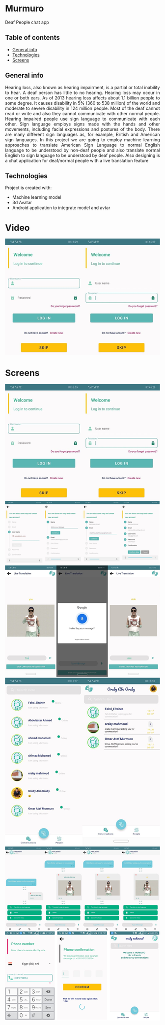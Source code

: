 # Murmuro
Deaf People chat app

## Table of contents
* [General info](#general-info)
* [Technologies](#technologies)
* [Screens](#screens)

## General info
<p style="text-align: justify"> Hearing loss, also known as hearing impairment, is a partial or total inability to hear. A deaf person has little to no hearing. Hearing loss may occur in one or both ears. As of 2013 hearing loss affects about 1.1 billion people to some degree. It causes disability in 5% (360 to 538 million) of the world and moderate to severe disability in 124 million people. Most of the deaf cannot read or write and also they cannot communicate with other normal people. Hearing impaired people use sign language to communicate with each other. Sign language employs signs made with the hands and other movements, including facial expressions and postures of the body. There are many different sign languages as, for example, British and American sign languages. In this project we are going to employ machine learning approaches to translate American Sign Language to normal English language to be understood by non-deaf people and also translate normal English to sign language to be understood by deaf people. Also designing is a chat application for deaf/normal people with a live translation feature </p>

	
## Technologies
Project is created with:
* Machine learning model
* 3d Avatar
* Android application to integrate model and avtar

# Video
[![Watch the video](app5.jpg)](https://drive.google.com/file/d/1fN6hYW20ACz9GcG1p2zPKS18uNWoNBPw/view)


# Screens
![](app5.jpg)
![](app4.png)
![](app3.png)
![](app2.jpg)
![](app1.png)
![](a.png)

